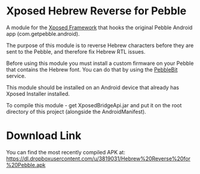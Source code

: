 # Xposed Hebrew Reverse for Pebble

A module for the [Xposed Framework](http://repo.xposed.info/module/de.robv.android.xposed.installer) that hooks the original Pebble Android app (com.getpebble.android).

The purpose of this module is to reverse Hebrew characters before they are sent to the Pebble, and therefore fix Hebrew RTL issues.

Before using this module you must install a custom firmware on your Pebble that contains the Hebrew font.
You can do that by using the [PebbleBit](http://spebblebits.com/fonts/) service.

This module should be installed on an Android device that already has Xposed Installer installed.

To compile this module - get XposedBridgeApi.jar and put it on the root directory of this project (alongside the AndroidManifest).

# Download Link

You can find the most recently compiled APK at:
https://dl.dropboxusercontent.com/u/3819031/Hebrew%20Reverse%20for%20Pebble.apk
